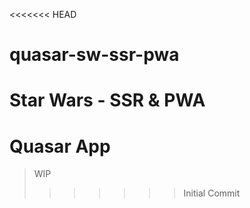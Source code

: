 <<<<<<< HEAD
# quasar-sw-ssr-pwa
Star Wars - SSR &amp; PWA
=======
# Quasar App

> WIP
>>>>>>> Initial Commit

